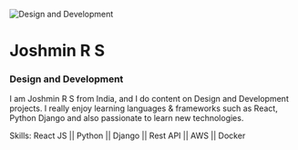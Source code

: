 ![Design and Development](https://media-exp1.licdn.com/dms/image/C5616AQFi8YT6KfaHrQ/profile-displaybackgroundimage-shrink_350_1400/0/1635745053943?e=1654128000&v=beta&t=Uh9soVvI9G2cQOqXk977tFdHJVHDbV3S7nZ3rtHhAxI)
# Joshmin R S
### Design and Development

I am Joshmin R S from India, and I do content on Design and Development projects. I really enjoy learning languages & frameworks such as React, Python Django and also passionate to learn new technologies.

Skills: React JS || Python || Django || Rest API || AWS || Docker
